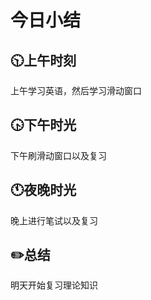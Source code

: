# 今日小结

## :clock1030:上午时刻

上午学习英语，然后学习滑动窗口


## :clock430:下午时光

下午刷滑动窗口以及复习

## :clock11:夜晚时光

晚上进行笔试以及复习

## :pencil2:总结

明天开始复习理论知识
